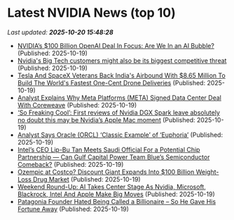 # Latest NVIDIA News (top 10)
_Last updated: **2025-10-20 15:48:28**_

- [NVIDIA’s $100 Billion OpenAI Deal In Focus: Are We In an AI Bubble?](https://biztoc.com/x/c71a354ceb4ba8a5) (Published: 2025-10-19)
- [Nvidia's Big Tech customers might also be its biggest competitive threat](https://finance.yahoo.com/news/nvidias-big-tech-customers-might-also-be-its-biggest-competitive-threat-153032596.html) (Published: 2025-10-19)
- [Tesla And SpaceX Veterans Back India's Airbound With $8.65 Million To Build The World's Fastest One-Cent Drone Deliveries](https://finance.yahoo.com/news/tesla-spacex-veterans-back-indias-151738970.html) (Published: 2025-10-19)
- [Analyst Explains Why Meta Platforms (META) Signed Data Center Deal With Coreweave](https://finance.yahoo.com/news/analyst-explains-why-meta-platforms-151722421.html) (Published: 2025-10-19)
- [‘So Freaking Cool’: First reviews of Nvidia DGX Spark leave absolutely no doubt this may be Nvidia’s Apple Mac moment](https://www.techradar.com/pro/so-freaking-cool-first-reviews-of-nvidia-dgx-spark-leave-absolutely-no-doubt-this-may-be-nvidias-apple-mac-moment) (Published: 2025-10-19)
- [Analyst Says Oracle (ORCL) ‘Classic Example’ of ‘Euphoria’](https://finance.yahoo.com/news/analyst-says-oracle-orcl-classic-143719664.html) (Published: 2025-10-19)
- [Intel’s CEO Lip-Bu Tan Meets Saudi Official For a Potential Chip Partnership — Can Gulf Capital Power Team Blue’s Semiconductor Comeback?](https://wccftech.com/intel-ceo-lip-bu-tan-meets-saudi-official-for-a-potential-chip-partnership/) (Published: 2025-10-19)
- [Ozempic at Costco? Discount Giant Expands Into $100 Billion Weight-Loss Drug Market](https://finance.yahoo.com/news/ozempic-costco-discount-giant-expands-141652487.html) (Published: 2025-10-19)
- [Weekend Round-Up: AI Takes Center Stage As Nvidia, Microsoft, Blackrock, Intel And Apple Make Big Moves](https://biztoc.com/x/d3b800771a4154b6) (Published: 2025-10-19)
- [Patagonia Founder Hated Being Called a Billionaire – So He Gave His Fortune Away](https://finance.yahoo.com/news/patagonia-founder-hated-being-called-134630332.html) (Published: 2025-10-19)

